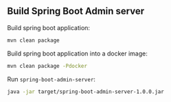 ## Build Spring Boot Admin server

Build spring boot application:

``` bash
mvn clean package
```

Build spring boot application into a docker image:

``` bash
mvn clean package -Pdocker
```

Run `spring-boot-admin-server`:

``` bash
java -jar target/spring-boot-admin-server-1.0.0.jar
```
